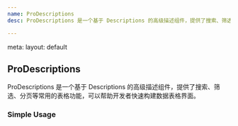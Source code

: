 ```yaml
---
name: ProDescriptions
desc: ProDescriptions 是一个基于 Descriptions 的高级描述组件，提供了搜索、筛选、分页等常用的表格功能，可以帮助开发者快速构建数据表格界面。

---
```


<route lang="yaml">
meta:
  layout: default
</route>

<script setup lang="ts">
    import BaseProDescriptions from '@/examples/ProDescriptions/base.vue'
    import BaseProDescriptionsRaw from '@/examples/ProDescriptions/base.vue?raw'
</script>

## ProDescriptions
ProDescriptions 是一个基于 Descriptions 的高级描述组件，提供了搜索、筛选、分页等常用的表格功能，可以帮助开发者快速构建数据表格界面。

### Simple Usage

<Demo title="Simple Usage" :raw="BaseProDescriptionsRaw">
    <BaseProDescriptions />
</Demo>
